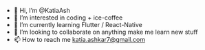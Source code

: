 - 👋 Hi, I’m @KatiaAsh
- 👀 I’m interested in coding + ice-coffee
- 🌱 I’m currently learning Flutter / React-Native
- 💞️ I’m looking to collaborate on anything make me learn new stuff
- 📫 How to reach me katia.ashkar7@gmail.com

<!---
KatiaAsh/KatiaAsh is a ✨ special ✨ repository because its `README.md` (this file) appears on your GitHub profile.
You can click the Preview link to take a look at your changes.
--->
